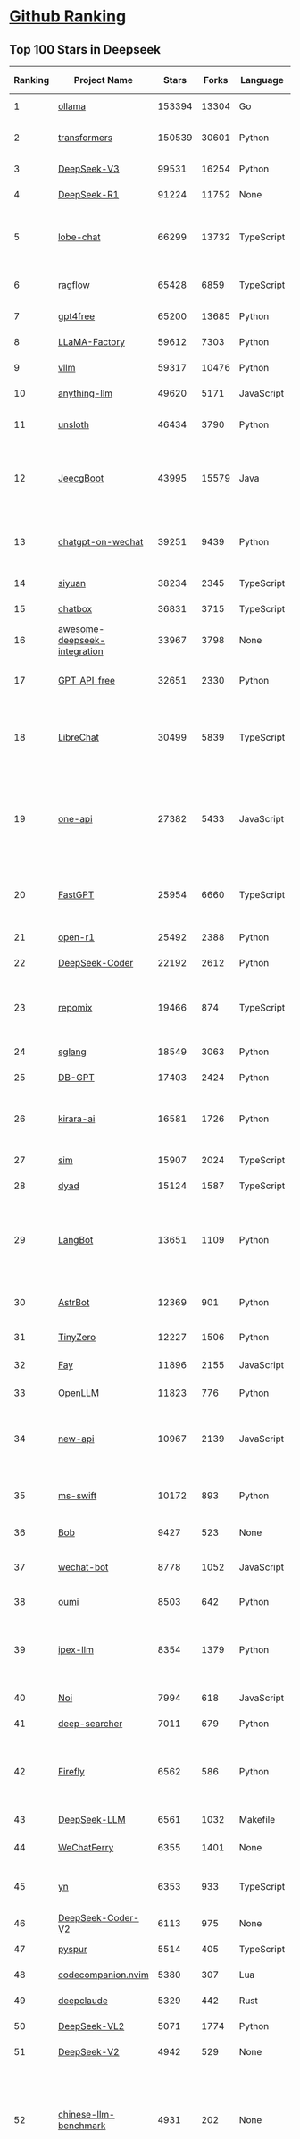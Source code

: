 [Github Ranking](../README.md)
==========

## Top 100 Stars in Deepseek

| Ranking | Project Name | Stars | Forks | Language | Open Issues | Description | Last Commit |
| ------- | ------------ | ----- | ----- | -------- | ----------- | ----------- | ----------- |
| 1 | [ollama](https://github.com/ollama/ollama) | 153394 | 13304 | Go | 1804 | Get up and running with OpenAI gpt-oss, DeepSeek-R1, Gemma 3 and other models. | 2025-10-02T00:39:29Z |
| 2 | [transformers](https://github.com/huggingface/transformers) | 150539 | 30601 | Python | 1066 | 🤗 Transformers: the model-definition framework for state-of-the-art machine learning models in text, vision, audio, and multimodal models, for both inference and training.  | 2025-10-01T21:26:32Z |
| 3 | [DeepSeek-V3](https://github.com/deepseek-ai/DeepSeek-V3) | 99531 | 16254 | Python | 46 | None | 2025-08-28T03:24:37Z |
| 4 | [DeepSeek-R1](https://github.com/deepseek-ai/DeepSeek-R1) | 91224 | 11752 | None | 20 | None | 2025-06-27T08:35:54Z |
| 5 | [lobe-chat](https://github.com/lobehub/lobe-chat) | 66299 | 13732 | TypeScript | 925 | 🤯 Lobe Chat - an open-source, modern design AI chat framework. Supports multiple AI providers (OpenAI / Claude 4 / Gemini / DeepSeek / Ollama / Qwen), Knowledge Base (file upload / RAG ), one click install MCP Marketplace and Artifacts / Thinking. One-click FREE deployment of your private AI Agent application. | 2025-10-02T00:28:50Z |
| 6 | [ragflow](https://github.com/infiniflow/ragflow) | 65428 | 6859 | TypeScript | 2888 | RAGFlow is a leading open-source Retrieval-Augmented Generation (RAG) engine that fuses cutting-edge RAG with Agent capabilities to create a superior context layer for LLMs | 2025-10-02T02:57:08Z |
| 7 | [gpt4free](https://github.com/xtekky/gpt4free) | 65200 | 13685 | Python | 15 | The official gpt4free repository \| various collection of powerful language models \| o4, o3 and deepseek r1, gpt-4.1, gemini 2.5 | 2025-10-02T02:26:15Z |
| 8 | [LLaMA-Factory](https://github.com/hiyouga/LLaMA-Factory) | 59612 | 7303 | Python | 676 | Unified Efficient Fine-Tuning of 100+ LLMs & VLMs (ACL 2024) | 2025-10-01T18:06:11Z |
| 9 | [vllm](https://github.com/vllm-project/vllm) | 59317 | 10476 | Python | 1862 | A high-throughput and memory-efficient inference and serving engine for LLMs | 2025-10-02T02:31:39Z |
| 10 | [anything-llm](https://github.com/Mintplex-Labs/anything-llm) | 49620 | 5171 | JavaScript | 250 | The all-in-one Desktop & Docker AI application with built-in RAG, AI agents, No-code agent builder, MCP compatibility,  and more. | 2025-10-02T03:04:14Z |
| 11 | [unsloth](https://github.com/unslothai/unsloth) | 46434 | 3790 | Python | 763 | Fine-tuning & Reinforcement Learning for LLMs. 🦥 Train OpenAI gpt-oss, DeepSeek-R1, Qwen3, Gemma 3, TTS 2x faster with 70% less VRAM. | 2025-10-02T02:14:32Z |
| 12 | [JeecgBoot](https://github.com/jeecgboot/JeecgBoot) | 43995 | 15579 | Java | 40 | 🔥AI低代码平台，助力企业快速实现低代码开发和构建AI应用！前后端分离架构 SpringBoot3，SpringCloud、Mybatis，Ant Design&Vue3、TS+vite！强大代码生成器实现前后端一键生成，无需手写代码! 引领AI低代码开发模式：AI生成→在线编码→代码生成→手工合并，解决Java项目80%重复工作，提升效率，节省成本，兼顾灵活性~ | 2025-09-30T07:43:34Z |
| 13 | [chatgpt-on-wechat](https://github.com/zhayujie/chatgpt-on-wechat) | 39251 | 9439 | Python | 307 | 基于大模型搭建的聊天机器人，同时支持 微信公众号、企业微信应用、飞书、钉钉 等接入，可选择ChatGPT/Claude/DeepSeek/文心一言/讯飞星火/通义千问/ Gemini/GLM-4/Kimi/LinkAI，能处理文本、语音和图片，访问操作系统和互联网，支持基于自有知识库进行定制企业智能客服。 | 2025-08-08T02:47:49Z |
| 14 | [siyuan](https://github.com/siyuan-note/siyuan) | 38234 | 2345 | TypeScript | 401 | A privacy-first, self-hosted, fully open source personal knowledge management software, written in typescript and golang. | 2025-10-01T04:27:49Z |
| 15 | [chatbox](https://github.com/chatboxai/chatbox) | 36831 | 3715 | TypeScript | 868 | User-friendly Desktop Client App for AI Models/LLMs (GPT, Claude, Gemini, Ollama...) | 2025-09-13T13:01:11Z |
| 16 | [awesome-deepseek-integration](https://github.com/deepseek-ai/awesome-deepseek-integration) | 33967 | 3798 | None | 88 | Integrate the DeepSeek API into popular softwares | 2025-09-25T08:22:37Z |
| 17 | [GPT_API_free](https://github.com/chatanywhere/GPT_API_free) | 32651 | 2330 | Python | 31 | Free ChatGPT&DeepSeek API Key，免费ChatGPT&DeepSeek API。免费接入DeepSeek API和GPT4 API，支持 gpt \| deepseek \| claude \| gemini \| grok 等排名靠前的常用大模型。 | 2025-08-27T18:15:58Z |
| 18 | [LibreChat](https://github.com/danny-avila/LibreChat) | 30499 | 5839 | TypeScript | 184 | Enhanced ChatGPT Clone: Features Agents, MCP, DeepSeek, Anthropic, AWS, OpenAI, Responses API, Azure, Groq, o1, GPT-5, Mistral, OpenRouter, Vertex AI, Gemini, Artifacts, AI model switching, message search, Code Interpreter, langchain, DALL-E-3, OpenAPI Actions, Functions, Secure Multi-User Auth, Presets, open-source for self-hosting. Active. | 2025-10-02T03:32:28Z |
| 19 | [one-api](https://github.com/songquanpeng/one-api) | 27382 | 5433 | JavaScript | 882 | LLM API 管理 & 分发系统，支持 OpenAI、Azure、Anthropic Claude、Google Gemini、DeepSeek、字节豆包、ChatGLM、文心一言、讯飞星火、通义千问、360 智脑、腾讯混元等主流模型，统一 API 适配，可用于 key 管理与二次分发。单可执行文件，提供 Docker 镜像，一键部署，开箱即用。LLM API management & key redistribution system, unifying multiple providers under a single API. Single binary, Docker-ready, with an English UI. | 2025-07-18T18:11:50Z |
| 20 | [FastGPT](https://github.com/labring/FastGPT) | 25954 | 6660 | TypeScript | 599 | FastGPT is a knowledge-based platform built on the LLMs, offers a comprehensive suite of out-of-the-box capabilities such as data processing, RAG retrieval, and visual AI workflow orchestration, letting you easily develop and deploy complex question-answering systems without the need for extensive setup or configuration. | 2025-09-30T08:00:19Z |
| 21 | [open-r1](https://github.com/huggingface/open-r1) | 25492 | 2388 | Python | 288 | Fully open reproduction of DeepSeek-R1 | 2025-09-08T12:43:38Z |
| 22 | [DeepSeek-Coder](https://github.com/deepseek-ai/DeepSeek-Coder) | 22192 | 2612 | Python | 117 | DeepSeek Coder: Let the Code Write Itself | 2024-05-21T09:52:58Z |
| 23 | [repomix](https://github.com/yamadashy/repomix) | 19466 | 874 | TypeScript | 110 | 📦 Repomix is a powerful tool that packs your entire repository into a single, AI-friendly file. Perfect for when you need to feed your codebase to Large Language Models (LLMs) or other AI tools like Claude, ChatGPT, DeepSeek, Perplexity, Gemini, Gemma, Llama, Grok, and more. | 2025-10-01T01:49:15Z |
| 24 | [sglang](https://github.com/sgl-project/sglang) | 18549 | 3063 | Python | 546 | SGLang is a fast serving framework for large language models and vision language models. | 2025-10-02T03:18:44Z |
| 25 | [DB-GPT](https://github.com/eosphoros-ai/DB-GPT) | 17403 | 2424 | Python | 428 | AI Native Data App Development framework with AWEL(Agentic Workflow Expression Language) and Agents | 2025-09-29T03:37:29Z |
| 26 | [kirara-ai](https://github.com/lss233/kirara-ai) | 16581 | 1726 | Python | 7 | 🤖 可 DIY 的 多模态 AI 聊天机器人 \| 🚀 快速接入 微信、 QQ、Telegram、等聊天平台 \| 🦈支持DeepSeek、Grok、Claude、Ollama、Gemini、OpenAI \| 工作流系统、网页搜索、AI画图、人设调教、虚拟女仆、语音对话 \|  | 2025-06-28T19:24:48Z |
| 27 | [sim](https://github.com/simstudioai/sim) | 15907 | 2024 | TypeScript | 54 | Open-source platform to build and deploy AI agent workflows. | 2025-10-02T03:28:16Z |
| 28 | [dyad](https://github.com/dyad-sh/dyad) | 15124 | 1587 | TypeScript | 210 | Free, local, open-source AI app builder ✨ v0 / lovable / Bolt alternative 🌟 Star if you like it! | 2025-10-01T22:57:38Z |
| 29 | [LangBot](https://github.com/langbot-app/LangBot) | 13651 | 1109 | Python | 126 | 🤩 Easy-to-use global IM bot platform designed for LLM era / 简单易用的大模型即时通信机器人开发平台 ⚡️ Bots for QQ / QQ频道 / Discord / LINE / WeChat(微信, 企业微信)/ Telegram / 飞书 / 钉钉 / Slack 🧩 Integrated with ChatGPT(GPT), DeepSeek, Dify, n8n, Langflow, Claude, Google Gemini, xAI, PPIO, Ollama, 阿里云百炼, SiliconFlow, Qwen, Moonshot, SillyTraven, MCP etc. LLM & Agent & RAG | 2025-10-02T02:40:07Z |
| 30 | [AstrBot](https://github.com/AstrBotDevs/AstrBot) | 12369 | 901 | Python | 257 | ✨ 一站式 LLM 聊天机器人平台及开发框架 ✨ 支持 QQ、QQ频道、Telegram、企微、飞书、钉钉 \| 知识库、MCP 服务器、OpenAI、DeepSeek、Gemini、硅基流动、月之暗面、Ollama、OneAPI、Dify | 2025-10-01T16:18:17Z |
| 31 | [TinyZero](https://github.com/Jiayi-Pan/TinyZero) | 12227 | 1506 | Python | 69 | Minimal reproduction of DeepSeek R1-Zero | 2025-04-24T21:58:07Z |
| 32 | [Fay](https://github.com/xszyou/Fay) | 11896 | 2155 | JavaScript | 115 | fay是一个帮助数字人（2.5d、3d、移动、pc、网页）或大语言模型（openai兼容、deepseek）连通业务系统的mcp框架。 | 2025-09-17T07:55:35Z |
| 33 | [OpenLLM](https://github.com/bentoml/OpenLLM) | 11823 | 776 | Python | 3 | Run any open-source LLMs, such as DeepSeek and Llama, as OpenAI compatible API endpoint in the cloud. | 2025-09-29T16:50:20Z |
| 34 | [new-api](https://github.com/QuantumNous/new-api) | 10967 | 2139 | JavaScript | 363 | AI模型聚合管理分发系统，支持将多种大模型转为统一格式调用，支持OpenAI、Claude、Gemini等格式，可供个人或者企业内部管理与分发渠道使用，本项目基于One API二次开发。🍥 The next-generation LLM gateway and AI asset management system supports multiple languages. | 2025-10-01T16:36:25Z |
| 35 | [ms-swift](https://github.com/modelscope/ms-swift) | 10172 | 893 | Python | 572 | Use PEFT or Full-parameter to CPT/SFT/DPO/GRPO 500+ LLMs (Qwen3, Qwen3-MoE, Llama4, GLM4.5, InternLM3, DeepSeek-R1, ...) and 200+ MLLMs (Qwen3-VL, Qwen3-Omni, InternVL3.5, Ovis2.5, Llava, GLM4v, Phi4, ...) (AAAI 2025). | 2025-10-01T17:35:58Z |
| 36 | [Bob](https://github.com/ripperhe/Bob) | 9427 | 523 | None | 108 | Bob 是一款 macOS 平台的翻译和 OCR 软件。 | 2025-01-24T08:30:17Z |
| 37 | [wechat-bot](https://github.com/wangrongding/wechat-bot) | 8778 | 1052 | JavaScript | 104 | 🤖一个基于 WeChaty 结合 DeepSeek / ChatGPT / Kimi / 讯飞等Ai服务实现的微信机器人 ，可以用来帮助你自动回复微信消息，或者管理微信群/好友，检测僵尸粉等... | 2025-08-26T13:22:10Z |
| 38 | [oumi](https://github.com/oumi-ai/oumi) | 8503 | 642 | Python | 17 | Easily fine-tune, evaluate and deploy gpt-oss, Qwen3, DeepSeek-R1, or any open source LLM / VLM! | 2025-09-30T00:23:29Z |
| 39 | [ipex-llm](https://github.com/intel/ipex-llm) | 8354 | 1379 | Python | 1209 | Accelerate local LLM inference and finetuning (LLaMA, Mistral, ChatGLM, Qwen, DeepSeek, Mixtral, Gemma, Phi, MiniCPM, Qwen-VL, MiniCPM-V, etc.) on Intel XPU (e.g., local PC with iGPU and NPU, discrete GPU such as Arc, Flex and Max); seamlessly integrate with llama.cpp, Ollama, HuggingFace, LangChain, LlamaIndex, vLLM, DeepSpeed, Axolotl, etc. | 2025-09-23T06:08:03Z |
| 40 | [Noi](https://github.com/lencx/Noi) | 7994 | 618 | JavaScript | 177 | 🚀 Power Your World with AI - Explore, Extend, Empower. | 2025-09-15T03:47:14Z |
| 41 | [deep-searcher](https://github.com/zilliztech/deep-searcher) | 7011 | 679 | Python | 40 | Open Source Deep Research Alternative to Reason and Search on Private Data. Written in Python. | 2025-07-10T12:40:41Z |
| 42 | [Firefly](https://github.com/yangjianxin1/Firefly) | 6562 | 586 | Python | 204 | Firefly: 大模型训练工具，支持训练Qwen2.5、Qwen2、Yi1.5、Phi-3、Llama3、Gemma、MiniCPM、Yi、Deepseek、Orion、Xverse、Mixtral-8x7B、Zephyr、Mistral、Baichuan2、Llma2、Llama、Qwen、Baichuan、ChatGLM2、InternLM、Ziya2、Vicuna、Bloom等大模型 | 2024-10-24T02:27:42Z |
| 43 | [DeepSeek-LLM](https://github.com/deepseek-ai/DeepSeek-LLM) | 6561 | 1032 | Makefile | 36 | DeepSeek LLM: Let there be answers | 2024-02-04T12:22:16Z |
| 44 | [WeChatFerry](https://github.com/lich0821/WeChatFerry) | 6355 | 1401 | None | 0 | 微信机器人，可接入DeepSeek、Gemini、ChatGPT、ChatGLM、讯飞星火、Tigerbot等大模型。微信 hook WeChat Robot Hook. | 2025-05-25T01:43:57Z |
| 45 | [yn](https://github.com/purocean/yn) | 6353 | 933 | TypeScript | 45 | A highly extensible Markdown editor. Version control, AI Copilot, mind map, documents encryption, code snippet running, integrated terminal, chart embedding, HTML applets, Reveal.js, plug-in, and macro replacement. | 2025-09-10T01:48:51Z |
| 46 | [DeepSeek-Coder-V2](https://github.com/deepseek-ai/DeepSeek-Coder-V2) | 6113 | 975 | None | 56 | DeepSeek-Coder-V2: Breaking the Barrier of Closed-Source Models in Code Intelligence | 2024-09-24T12:09:45Z |
| 47 | [pyspur](https://github.com/PySpur-Dev/pyspur) | 5514 | 405 | TypeScript | 26 | A visual playground for agentic workflows: Iterate over your agents 10x faster | 2025-07-20T19:18:16Z |
| 48 | [codecompanion.nvim](https://github.com/olimorris/codecompanion.nvim) | 5380 | 307 | Lua | 1 | ✨ AI Coding, Vim Style | 2025-10-01T21:11:18Z |
| 49 | [deepclaude](https://github.com/winfunc/deepclaude) | 5329 | 442 | Rust | 49 | A high-performance LLM inference API and Chat UI that integrates DeepSeek R1's CoT reasoning traces with Anthropic Claude models. | 2025-05-21T11:58:16Z |
| 50 | [DeepSeek-VL2](https://github.com/deepseek-ai/DeepSeek-VL2) | 5071 | 1774 | Python | 97 | DeepSeek-VL2: Mixture-of-Experts Vision-Language Models for Advanced Multimodal Understanding | 2025-02-26T05:03:42Z |
| 51 | [DeepSeek-V2](https://github.com/deepseek-ai/DeepSeek-V2) | 4942 | 529 | None | 79 | DeepSeek-V2: A Strong, Economical, and Efficient Mixture-of-Experts Language Model | 2024-09-25T10:23:55Z |
| 52 | [chinese-llm-benchmark](https://github.com/jeinlee1991/chinese-llm-benchmark) | 4931 | 202 | None | 9 | ReLE中文大模型能力评测（持续更新）：目前已囊括291个大模型，覆盖chatgpt、gpt-5、o4-mini、谷歌gemini-2.5、Claude4、智谱GLM-Z1、文心一言、qwen-max、百川、讯飞星火、商汤senseChat、minimax等商用模型， 以及kimi-k2、ernie4.5、minimax-M1、DeepSeek-R1-0528、deepseek-v3.1、qwen3-2507、llama4、phi-4、GLM4.5、gemma3、mistral等开源大模型。不仅提供排行榜，也提供规模超200万的大模型缺陷库！方便广大社区研究分析、改进大模型。 | 2025-09-30T11:25:29Z |
| 53 | [cube-studio](https://github.com/tencentmusic/cube-studio) | 4601 | 809 | Python | 29 | cube studio开源云原生一站式机器学习/深度学习/大模型AI平台，mlops算法链路全流程，算力租赁平台，notebook在线开发，拖拉拽任务流pipeline编排，多机多卡分布式训练，超参搜索，推理服务VGPU虚拟化，边缘计算，标注平台自动化标注，deepseek等大模型sft微调/奖励模型/强化学习训练，vllm/ollama/mindie大模型多机推理，私有知识库，AI模型市场，支持国产cpu/gpu/npu 昇腾生态，支持RDMA，支持pytorch/tf/mxnet/deepspeed/paddle/colossalai/horovod/ray/volcano等分布式 | 2025-09-15T06:26:18Z |
| 54 | [Awesome-LLM-Inference](https://github.com/xlite-dev/Awesome-LLM-Inference) | 4574 | 309 | Python | 0 | 📚A curated list of Awesome LLM/VLM Inference Papers with Codes: Flash-Attention, Paged-Attention, WINT8/4, Parallelism, etc.🎉 | 2025-08-19T08:26:32Z |
| 55 | [Awesome-MCP-ZH](https://github.com/yzfly/Awesome-MCP-ZH) | 4512 | 264 | None | 0 | MCP 资源精选， MCP指南，Claude MCP，MCP Servers, MCP Clients | 2025-10-01T00:14:34Z |
| 56 | [forge](https://github.com/antinomyhq/forge) | 4505 | 1190 | Rust | 53 | AI enabled pair programmer for Claude, GPT, O Series, Grok, Deepseek, Gemini and 300+ models | 2025-10-01T17:50:33Z |
| 57 | [csghub](https://github.com/OpenCSGs/csghub) | 4428 | 404 | Vue | 59 | CSGHub is a brand-new open-source platform for managing LLMs, developed by the OpenCSG team. It offers both open-source and on-premise/SaaS solutions, with features comparable to Hugging Face. Gain full control over the lifecycle of LLMs, datasets, and agents, with Python SDK compatibility with Hugging Face. Join us! ⭐️ | 2025-09-29T02:51:47Z |
| 58 | [paperless-ai](https://github.com/clusterzx/paperless-ai) | 4294 | 185 | JavaScript | 13 | An automated document analyzer for Paperless-ngx using OpenAI API, Ollama, Deepseek-r1, Azure and all OpenAI API compatible Services to automatically analyze and tag your documents. | 2025-09-26T20:17:54Z |
| 59 | [deepchat](https://github.com/ThinkInAIXYZ/deepchat) | 4097 | 516 | TypeScript | 65 | 🐬DeepChat - A smart assistant that connects powerful AI to your personal world | 2025-10-01T15:44:47Z |
| 60 | [deep-research](https://github.com/u14app/deep-research) | 4093 | 988 | JavaScript | 28 | Use any LLMs (Large Language Models) for Deep Research. Support SSE API and MCP server. | 2025-09-11T15:02:20Z |
| 61 | [fastllm](https://github.com/ztxz16/fastllm) | 3972 | 408 | C++ | 290 | fastllm是后端无依赖的高性能大模型推理库。同时支持张量并行推理稠密模型和混合模式推理MOE模型，任意10G以上显卡即可推理满血DeepSeek。双路9004/9005服务器+单显卡部署DeepSeek满血满精度原版模型，单并发20tps；INT4量化模型单并发30tps，多并发可达60+。 | 2025-09-26T11:52:11Z |
| 62 | [DeepSeek-VL](https://github.com/deepseek-ai/DeepSeek-VL) | 3965 | 581 | Python | 42 | DeepSeek-VL: Towards Real-World Vision-Language Understanding | 2024-04-24T05:01:06Z |
| 63 | [gpustack](https://github.com/gpustack/gpustack) | 3790 | 381 | Python | 444 | Simple, scalable AI model deployment on GPU clusters | 2025-09-28T04:09:54Z |
| 64 | [autoMate](https://github.com/yuruotong1/autoMate) | 3708 | 463 | Python | 9 | Like Manus, Computer Use Agent(CUA) and Omniparser, we are computer-using agents.AI-driven local automation assistant that uses natural language to make computers work by themselves | 2025-05-14T01:11:31Z |
| 65 | [SQLBot](https://github.com/dataease/SQLBot) | 3530 | 345 | Python | 41 | 🔥 基于大模型和 RAG 的智能问数系统。Text-to-SQL Generation via LLMs using RAG. | 2025-09-30T06:38:57Z |
| 66 | [Awesome-LLM-Reasoning](https://github.com/atfortes/Awesome-LLM-Reasoning) | 3364 | 197 | None | 4 | From Chain-of-Thought prompting to OpenAI o1 and DeepSeek-R1 🍓 | 2025-05-07T10:43:07Z |
| 67 | [unity-mcp](https://github.com/CoplayDev/unity-mcp) | 3345 | 447 | C# | 26 | A Unity MCP server that allows MCP clients like Claude Desktop or Cursor to perform Unity Editor actions. | 2025-10-01T23:08:14Z |
| 68 | [MaiBot](https://github.com/MaiM-with-u/MaiBot) | 3312 | 369 | Python | 11 | 麦麦bot，一款专注于 群组聊天 的赛博网友（比较专注）多平台智能体 | 2025-10-01T17:41:41Z |
| 69 | [AChat](https://github.com/AprilNEA/AChat) | 3278 | 1200 | TypeScript | 22 | 🌊 AChat - An open-source/self-hosted/local-first AI platform, designed for enterprises and teams, perfectly combining powerful local processing capabilities with seamless remote synchronization. | 2025-07-17T09:09:21Z |
| 70 | [ComfyUI-Copilot](https://github.com/AIDC-AI/ComfyUI-Copilot) | 3201 | 215 | TypeScript | 14 | An AI-powered custom node for ComfyUI designed to enhance workflow automation and provide intelligent assistance | 2025-09-29T07:34:27Z |
| 71 | [deepseek](https://github.com/dirk1983/deepseek) | 3140 | 0 | JavaScript | 0 | 演示站可以免费使用deepseek-r1满血模型进行AI对话，并支持使用stablediffusion模型画图。本项目是PHP版调用DeepSeek第三方接口进行问答和画图，采用Stream流模式通信，一边生成一边输出。前端采用EventSource，支持Markdown格式解析，支持公式显示，代码有着色处理，支持画图。页面UI简洁，支持上下文连续会话。源码只有几个文件，没用任何框架，支持所有PHP版本，全部开源，极易二开，适合PHP初学者。保姆级教程，账号等周边资源，欢迎进群交流，一切全免费。 | 2025-07-24T06:39:51Z |
| 72 | [Sidekick](https://github.com/johnbean393/Sidekick) | 3084 | 134 | Swift | 20 | A native macOS app that allows users to chat with a local LLM that can respond with information from files, folders and websites on your Mac without installing any other software. Powered by llama.cpp. | 2025-07-29T12:26:07Z |
| 73 | [ruby_llm](https://github.com/crmne/ruby_llm) | 3019 | 274 | Ruby | 38 | One beautiful Ruby API for OpenAI, Anthropic, Gemini, Bedrock, OpenRouter, DeepSeek, Ollama, VertexAI, Perplexity, Mistral, GPUStack & OpenAI compatible APIs. Chat, Vision, Audio, PDF, Images, Embeddings, Tools, Streaming & Rails integration. | 2025-09-26T10:48:23Z |
| 74 | [SmartSub](https://github.com/buxuku/SmartSub) | 2963 | 210 | TypeScript | 80 | 「妙幕」是一款跨平台客户端工具，可以批量为视频或者音频生成字幕文件，并支持对字幕进行翻译，支持百度、火山、openai、ollama、deepseek 等多家翻译 | 2025-09-26T07:52:57Z |
| 75 | [MCP-Chinese-Getting-Started-Guide](https://github.com/liaokongVFX/MCP-Chinese-Getting-Started-Guide) | 2947 | 177 | None | 3 | Model Context Protocol(MCP) 编程极速入门 | 2025-04-23T14:06:41Z |
| 76 | [DeepSeek-Math](https://github.com/deepseek-ai/DeepSeek-Math) | 2921 | 545 | Python | 33 | DeepSeekMath: Pushing the Limits of Mathematical Reasoning in Open Language Models | 2024-04-15T07:55:37Z |
| 77 | [Kode](https://github.com/shareAI-lab/Kode) | 2892 | 428 | TypeScript | 54 | Like Claude Code, but Koding with DeepSeek V3.1, Kimi2, GLM4.5, Qwen Coder etc.（welcome to use Kode to summit PR) | 2025-09-20T07:15:01Z |
| 78 | [DeepClaude](https://github.com/ErlichLiu/DeepClaude) | 2747 | 508 | Python | 22 | Unleash Next-Level AI! 🚀  💻 Code Generation: DeepSeek r1 + Claude 3.7 Sonnet - Unparalleled Performance! 📝 Content Creation: DeepSeek r1 + Gemini 2.5 Pro - Superior Quality! 🔌 OpenAI-Compatible. 🌊 Streaming & Non-Streaming Support.  ✨ Experience the Future of AI – Today! Click to Try Now! ✨ | 2025-09-24T14:08:04Z |
| 79 | [deepseek-free-api](https://github.com/LLM-Red-Team/deepseek-free-api) | 2704 | 786 | TypeScript | 34 | 🚀 DeepSeek-V3 & R1大模型逆向API【特长：良心厂商】（官方贼便宜，建议直接走官方），支持高速流式输出、多轮对话，联网搜索，R1深度思考，零配置部署，多路token支持，仅供测试，如需商用请前往官方开放平台。 | 2025-05-12T18:49:27Z |
| 80 | [go-stock](https://github.com/ArvinLovegood/go-stock) | 2692 | 449 | Go | 8 | 🦄🦄🦄AI赋能股票分析：AI加持的股票分析/选股工具。股票行情获取，AI热点资讯分析，AI资金/财务分析，涨跌报警推送。支持A股，港股，美股。支持市场整体/个股情绪分析，AI辅助选股等。数据全部保留在本地。支持DeepSeek，OpenAI， Ollama，LMStudio，AnythingLLM，硅基流动，火山方舟，阿里云百炼等平台或模型。 | 2025-09-29T10:11:19Z |
| 81 | [rag-web-ui](https://github.com/rag-web-ui/rag-web-ui) | 2619 | 274 | TypeScript | 22 | RAG Web UI is an intelligent dialogue system based on RAG (Retrieval-Augmented Generation) technology. | 2025-08-30T04:55:49Z |
| 82 | [read-frog](https://github.com/mengxi-ream/read-frog) | 2582 | 142 | TypeScript | 50 | 🐸 Read Frog - Open Source Immersive Translate \| 🐸 陪读蛙 - 开源沉浸式翻译 | 2025-09-30T22:36:02Z |
| 83 | [magic-resume](https://github.com/JOYCEQL/magic-resume) | 2394 | 283 | TypeScript | 18 | free online AI resume editor | 2025-09-03T16:10:17Z |
| 84 | [AingDesk](https://github.com/aingdesk/AingDesk) | 2339 | 256 | TypeScript | 62 | AingDesk是一款简单好用的AI助手，支持知识库、模型API、分享、联网搜索、智能体，它还在飞快成长中。 AingDesk is a simple and easy-to-use AI assistant that supports knowledge bases, model APIs, sharing, internet search, and intelligent agents. It is still growing rapidly. | 2025-07-02T02:26:17Z |
| 85 | [wechat-assistant-pro](https://github.com/leochen-g/wechat-assistant-pro) | 2311 | 363 | JavaScript | 24 | 智能微秘书,全能微信机器人管理平台,简单的方式接入ChatGPT,FastGPT,Dify,Coze,扣子,DeepSeek.支持绘图，语音识别，语音发送，定时任务，支持企微、公众号、5G 消息、WhatsApp | 2025-09-25T07:18:15Z |
| 86 | [deepseek-engineer](https://github.com/Doriandarko/deepseek-engineer) | 2251 | 384 | Python | 9 | A powerful coding assistant application that integrates with the DeepSeek API to process user conversations and generate structured JSON responses. Through an intuitive command-line interface, it can read local file contents, create new files, and apply diff edits to existing files in real time. | 2025-05-31T18:38:25Z |
| 87 | [ai-chatbot-framework](https://github.com/alfredfrancis/ai-chatbot-framework) | 2125 | 746 | TypeScript | 7 | A python chatbot framework with Natural Language Understanding and Artificial Intelligence. | 2025-05-21T12:43:21Z |
| 88 | [PolyglotPDF](https://github.com/CBIhalsen/PolyglotPDF) | 2106 | 289 | Python | 8 | (eBook，PDFs Translation) A multilingual eBook processing tool supporting all eBook formats. Features online and offline translation while preserving original layouts. Compatible with both scanned and digital PDFs. Elegant user interface. The world's highest-performing open-source layout-preserving eBook translator. | 2025-09-28T05:14:31Z |
| 89 | [FlyEnv](https://github.com/xpf0000/FlyEnv) | 2076 | 190 | TypeScript | 28 | All-In-One Full-Stack Environment Management Tool. Help developers quickly set up a local development environment. Core Modules: Ollama, DeepSeek, Apache, Nginx, Caddy, Tomcat. MySQL, MariaDB, PostgreSQL, MongoDB. Mailpit. PHP, Java, NodeJS, Python, Go, Rust, Erlang, Ruby. Redis, RabbitMQ. Elasticsearch. DNS Server, FTP Server | 2025-09-29T09:41:14Z |
| 90 | [deep-research-web-ui](https://github.com/AnotiaWang/deep-research-web-ui) | 2071 | 281 | TypeScript | 36 | (Supports DeepSeek R1) An AI-powered research assistant that performs iterative, deep research on any topic by combining search engines, web scraping, and large language models. | 2025-08-19T01:26:46Z |
| 91 | [rikkahub](https://github.com/rikkahub/rikkahub) | 1995 | 106 | Kotlin | 61 | RikkaHub is a Android APP that supports for multiple LLM providers. | 2025-09-30T15:54:25Z |
| 92 | [MCP-SuperAssistant](https://github.com/srbhptl39/MCP-SuperAssistant) | 1959 | 249 | TypeScript | 56 | Brings MCP to ChatGPT, DeepSeek, Perplexity, Grok, Gemini, Google AI Studio, OpenRouter, DeepSeek, T3 Chat and more... | 2025-09-22T00:46:17Z |
| 93 | [comfyui_LLM_party](https://github.com/heshengtao/comfyui_LLM_party) | 1938 | 158 | Python | 62 | LLM Agent Framework in ComfyUI includes MCP sever, Omost,GPT-sovits, ChatTTS,GOT-OCR2.0, and FLUX prompt nodes,access to Feishu,discord,and adapts to all llms with similar openai / aisuite interfaces, such as o1,ollama, gemini, grok, qwen, GLM, deepseek, kimi,doubao. Adapted to local llms, vlm, gguf such as llama-3.3 Janus-Pro, Linkage graphRAG | 2025-09-08T02:51:40Z |
| 94 | [maxtext](https://github.com/AI-Hypercomputer/maxtext) | 1916 | 417 | Python | 65 | A simple, performant and scalable Jax LLM! | 2025-10-02T03:29:30Z |
| 95 | [papersgpt-for-zotero](https://github.com/papersgpt/papersgpt-for-zotero) | 1887 | 61 | JavaScript | 48 | A powerful Zotero AI and MCP plugin with ChatGPT, Gemini, Claude, Grok, DeepSeek, OpenRouter, Kimi, GLM, SiliconFlow, GPT-oss, Gemma 3, Qwen 3 | 2025-10-01T16:35:46Z |
| 96 | [DemoGPT](https://github.com/melih-unsal/DemoGPT) | 1873 | 219 | Python | 5 | 🤖 Everything you need to create an LLM Agent—tools, prompts, frameworks, and models—all in one place. | 2025-05-19T14:54:40Z |
| 97 | [cube-studio](https://github.com/data-infra/cube-studio) | 1805 | 125 | Python | 15 | cube studio开源云原生一站式机器学习/深度学习/大模型AI平台，算法链路全流程，算力租赁平台，notebook在线开发，拖拉拽任务流pipeline编排，多机多卡分布式训练，超参搜索，推理服务VGPU虚拟化，边缘计算，标注平台，自动化标注，deepseek等大模型sft微调/奖励模型/强化学习训练，vllm/ollama/mindie大模型多机推理，私有知识库，AI模型市场，支持国产cpu/gpu/npu 昇腾生态，支持RDMA，支持pytorch/tf/mxnet/deepspeed/paddle/colossalai/horovod/ray/volcano等分布式 | 2025-09-24T07:49:20Z |
| 98 | [DeepSeek-MoE](https://github.com/deepseek-ai/DeepSeek-MoE) | 1804 | 292 | Python | 17 | DeepSeekMoE: Towards Ultimate Expert Specialization in Mixture-of-Experts Language Models | 2024-01-16T12:18:10Z |
| 99 | [GalTransl](https://github.com/GalTransl/GalTransl) | 1779 | 120 | Cython | 28 | 支持GPT-4/Claude/Deepseek/Sakura等大语言模型的Galgame自动化翻译解决方案  Automated translation solution for visual novels supporting GPT-4/Claude/Deepseek/Sakura | 2025-09-30T03:26:28Z |
| 100 | [MarkFlowy](https://github.com/drl990114/MarkFlowy) | 1725 | 59 | TypeScript | 27 | A markdown editor, which is lighter, smarter and purer. 一个 Markdown 编辑器，但是更轻快、更智能、更纯粹。 | 2025-09-27T13:56:14Z |

